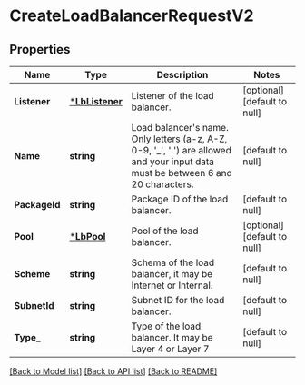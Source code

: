 # CreateLoadBalancerRequestV2

## Properties
Name | Type | Description | Notes
------------ | ------------- | ------------- | -------------
**Listener** | [***LbListener**](LbListener.md) | Listener of the load balancer. | [optional] [default to null]
**Name** | **string** | Load balancer&#39;s name. Only letters (a-z, A-Z, 0-9, &#39;_&#39;, &#39;.&#39;) are allowed and your input data must be between 6 and 20 characters. | [default to null]
**PackageId** | **string** | Package ID of the load balancer. | [default to null]
**Pool** | [***LbPool**](LbPool.md) | Pool of the load balancer. | [optional] [default to null]
**Scheme** | **string** | Schema of the load balancer, it may be Internet or Internal. | [default to null]
**SubnetId** | **string** | Subnet ID for the load balancer. | [default to null]
**Type_** | **string** | Type of the load balancer. It may be Layer 4 or Layer 7 | [default to null]

[[Back to Model list]](../README.md#documentation-for-models) [[Back to API list]](../README.md#documentation-for-api-endpoints) [[Back to README]](../README.md)


